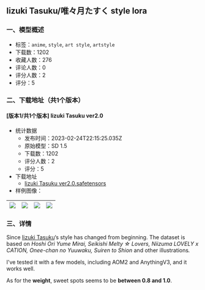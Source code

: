 ##  Iizuki Tasuku/唯々月たすく style lora
### 一、模型概述

- 标签：`anime`, `style`, `art style`, `artstyle`
- 下载数：1202
- 收藏人数：276
- 评论人数：0
- 评分人数：2
- 评分：5

### 二、下载地址（共1个版本）

#### [版本1/共1个版本]  Iizuki Tasuku ver2.0

- 统计数据
  - 发布时间：2023-02-24T22:15:25.035Z
  - 原始模型：SD 1.5
  - 下载数：1202
  - 评分人数：2
  - 评分：5
- 下载地址
  - [Iizuki Tasuku ver2.0.safetensors](https://civitai.com/api/download/models/15022)
- 样例图像：

| <img src="https://image.civitai.com/xG1nkqKTMzGDvpLrqFT7WA/70cbae18-a209-453c-91a1-9ac6d20fcb00/width=450/147545.jpeg" /> | <img src="https://image.civitai.com/xG1nkqKTMzGDvpLrqFT7WA/70cc9868-0180-4878-f579-c17202bfb000/width=450/147552.jpeg" /> | <img src="https://image.civitai.com/xG1nkqKTMzGDvpLrqFT7WA/a7535b8f-322d-4637-cdf1-1b963db0b600/width=450/147551.jpeg" /> | <img src="https://image.civitai.com/xG1nkqKTMzGDvpLrqFT7WA/a53c7320-7a88-4ee6-6a4a-bb4e1274e900/width=450/147550.jpeg" /> |
| ---- | ---- | ---- | ---- |


### 三、详情
<p>Since <a target="_blank" rel="ugc" href="https://twitter.com/iizuki_tasuku">Iizuki Tasuku</a>‘s style has changed from beginning. The dataset is based on <em>Hoshi Ori Yume Mirai, Seikishi Melty ☆ Lovers, Niizuma LOVELY x CATION, Onee-chan no Yuuwaku, Suiren to Shion </em>and other illustrations<em>.</em></p><p>I've tested it with a few models, including AOM2 and AnythingV3, and it works well.</p><p>As for the <strong>weight</strong>, sweet spots seems to be <strong>between 0.8 and 1.0</strong>.</p>